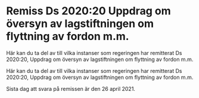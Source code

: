 # Remiss Ds 2020:20 Uppdrag om översyn av lagstiftningen om flyttning av fordon m.m.

Här kan du ta del av till vilka instanser som regeringen har remitterat Ds 2020:20, Uppdrag om översyn av lagstiftningen om flyttning av fordon m.m.

Här kan du ta del av till vilka instanser som regeringen har remitterat Ds 2020:20, Uppdrag om översyn av lagstiftningen om flyttning av fordon m.m.

Sista dag att svara på remissen är den 26 april 2021.
